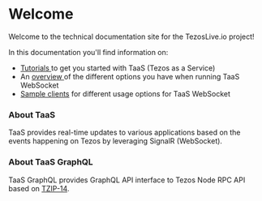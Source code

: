 # Welcome

Welcome to the technical documentation site for the TezosLive.io project!

In this documentation you'll find information on:

* [Tutorials ](docs-getting-started/docs-using-tezoslive.io-endpoint/)to get you started with TaaS \(Tezos as a Service\)
* An [overview ](./#how-to-use)of the different options you have when running TaaS WebSocket
* [Sample clients](docs-sample-clients/docs-agileventures.tezpusher.sampleclient.md) for different usage options for TaaS WebSocket

### About TaaS

TaaS provides real-time updates to various applications based on the events happening on Tezos by leveraging SignalR \(WebSocket\). 

### About TaaS GraphQL

TaaS GraphQL provides GraphQL API interface to Tezos Node RPC API based on [TZIP-14](https://gitlab.com/tzip/tzip/-/blob/master/proposals/tzip-14/tzip-14.md). 

